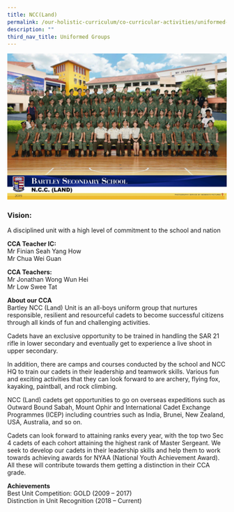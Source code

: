 ```yaml
---
title: NCC(Land)
permalink: /our-holistic-curriculum/co-curricular-activities/uniformed-groups/ncc-land
description: ""
third_nav_title: Uniformed Groups
---
```

![](/images/NCC-(Land)-Formal.jpg)

### Vision: 
A disciplined unit with a high level of commitment to the school and nation 

**CCA Teacher IC:** <br>
Mr Finian Seah Yang How <br>
Mr Chua Wei Guan

**CCA Teachers:** <br>
Mr Jonathan Wong Wun Hei <br>
Mr Low Swee Tat

**About our CCA** <br>
Bartley NCC (Land) Unit is an all-boys uniform group that nurtures responsible, resilient and resourceful cadets to become successful citizens through all kinds of fun and challenging activities. 

Cadets have an exclusive opportunity to be trained in handling the SAR 21 rifle in lower secondary and eventually get to experience a live shoot in upper secondary. 

In addition, there are camps and courses conducted by the school and NCC HQ to train our cadets in their leadership and teamwork skills. Various fun and exciting activities that they can look forward to are archery, flying fox, kayaking, paintball, and rock climbing. 

NCC (Land) cadets get opportunities to go on overseas expeditions such as Outward Bound Sabah, Mount Ophir and International Cadet Exchange Programmes (ICEP) including countries such as India, Brunei, New Zealand, USA, Australia, and so on. 

Cadets can look forward to attaining ranks every year, with the top two Sec 4 cadets of each cohort attaining the highest rank of Master Sergeant. We seek to develop our cadets in their leadership skills and help them to work towards achieving awards for NYAA (National Youth Achievement Award). All these will contribute towards them getting a distinction in their CCA grade. 

**Achievements** <br>
Best Unit Competition: GOLD (2009 – 2017) <br> 
Distinction in Unit Recognition (2018 – Current)